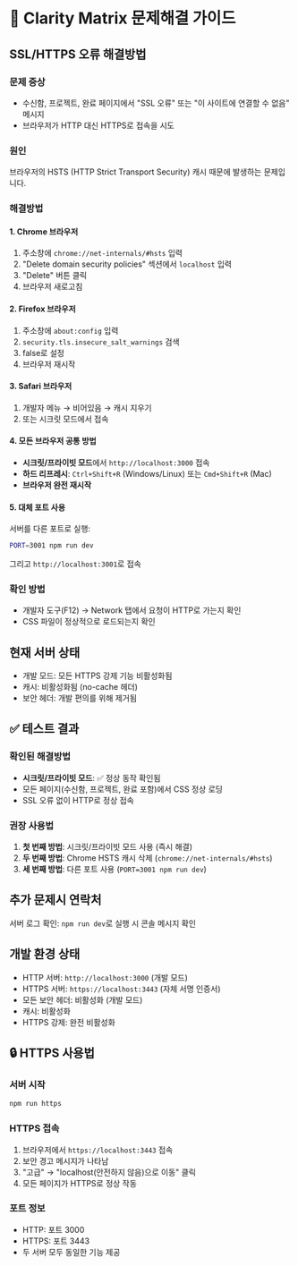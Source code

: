 # 🔧 Clarity Matrix 문제해결 가이드

## SSL/HTTPS 오류 해결방법

### 문제 증상
- 수신함, 프로젝트, 완료 페이지에서 "SSL 오류" 또는 "이 사이트에 연결할 수 없음" 메시지
- 브라우저가 HTTP 대신 HTTPS로 접속을 시도

### 원인
브라우저의 HSTS (HTTP Strict Transport Security) 캐시 때문에 발생하는 문제입니다.

### 해결방법

#### 1. Chrome 브라우저
1. 주소창에 `chrome://net-internals/#hsts` 입력
2. "Delete domain security policies" 섹션에서 `localhost` 입력
3. "Delete" 버튼 클릭
4. 브라우저 새로고침

#### 2. Firefox 브라우저  
1. 주소창에 `about:config` 입력
2. `security.tls.insecure_salt_warnings` 검색
3. false로 설정
4. 브라우저 재시작

#### 3. Safari 브라우저
1. 개발자 메뉴 → 비어있음 → 캐시 지우기
2. 또는 시크릿 모드에서 접속

#### 4. 모든 브라우저 공통 방법
- **시크릿/프라이빗 모드**에서 `http://localhost:3000` 접속
- **하드 리프레시**: `Ctrl+Shift+R` (Windows/Linux) 또는 `Cmd+Shift+R` (Mac)
- **브라우저 완전 재시작**

#### 5. 대체 포트 사용
서버를 다른 포트로 실행:
```bash
PORT=3001 npm run dev
```
그리고 `http://localhost:3001`로 접속

### 확인 방법
- 개발자 도구(F12) → Network 탭에서 요청이 HTTP로 가는지 확인
- CSS 파일이 정상적으로 로드되는지 확인

## 현재 서버 상태
- 개발 모드: 모든 HTTPS 강제 기능 비활성화됨
- 캐시: 비활성화됨 (no-cache 헤더)
- 보안 헤더: 개발 편의를 위해 제거됨

## ✅ 테스트 결과

### 확인된 해결방법
- **시크릿/프라이빗 모드**: ✅ 정상 동작 확인됨
- 모든 페이지(수신함, 프로젝트, 완료 포함)에서 CSS 정상 로딩
- SSL 오류 없이 HTTP로 정상 접속

### 권장 사용법
1. **첫 번째 방법**: 시크릿/프라이빗 모드 사용 (즉시 해결)
2. **두 번째 방법**: Chrome HSTS 캐시 삭제 (`chrome://net-internals/#hsts`)
3. **세 번째 방법**: 다른 포트 사용 (`PORT=3001 npm run dev`)

## 추가 문제시 연락처
서버 로그 확인: `npm run dev`로 실행 시 콘솔 메시지 확인

## 개발 환경 상태
- HTTP 서버: `http://localhost:3000` (개발 모드)
- HTTPS 서버: `https://localhost:3443` (자체 서명 인증서)
- 모든 보안 헤더: 비활성화 (개발 모드)
- 캐시: 비활성화
- HTTPS 강제: 완전 비활성화

## 🔒 HTTPS 사용법

### 서버 시작
```bash
npm run https
```

### HTTPS 접속
1. 브라우저에서 `https://localhost:3443` 접속
2. 보안 경고 메시지가 나타남
3. "고급" → "localhost(안전하지 않음)으로 이동" 클릭
4. 모든 페이지가 HTTPS로 정상 작동

### 포트 정보
- HTTP: 포트 3000
- HTTPS: 포트 3443
- 두 서버 모두 동일한 기능 제공